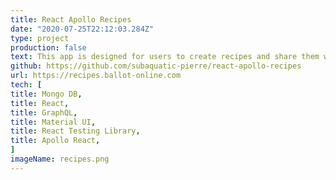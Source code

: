 ```yaml
---
title: React Apollo Recipes
date: "2020-07-25T22:12:03.284Z"
type: project
production: false
text: This app is designed for users to create recipes and share them with their friends, leveraging the power of React, Apollo and GraphQL. While creating the app, emphasis was placed on testing React components with React Testing Library. All queries and mutations to the database are optimistically updated within the UI before being updated from server data.
github: https://github.com/subaquatic-pierre/react-apollo-recipes
url: https://recipes.ballot-online.com
tech: [
title: Mongo DB,
title: React,
title: GraphQL,
title: Material UI,
title: React Testing Library,
title: Apollo React,
]
imageName: recipes.png
---
```

